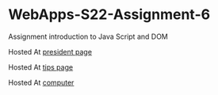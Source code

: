# WebApps-S22-Assignment-6
Assignment introduction to Java Script and DOM

Hosted At [president page](https://44-563-web-apps-s22.github.io/webapps-s22-assignment-6-Narendarkatta/president.html)

Hosted At [tips page](https://44-563-web-apps-s22.github.io/webapps-s22-assignment-6-Narendarkatta/tips.html)

Hosted At [computer](https://44-563-web-apps-s22.github.io/webapps-s22-assignment-6-Narendarkatta/computer.html)

